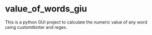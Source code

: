 # value_of_words_giu
This is a python GUI project to calculate the numeric value of any word using customtkinter and regex.
